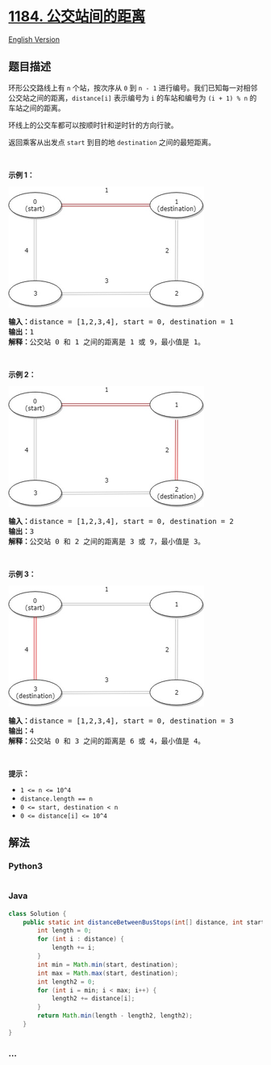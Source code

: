 # [1184. 公交站间的距离](https://leetcode-cn.com/problems/distance-between-bus-stops)

[English Version](/solution/1100-1199/1184.Distance%20Between%20Bus%20Stops/README_EN.md)

## 题目描述

<!-- 这里写题目描述 -->
<p>环形公交路线上有&nbsp;<code>n</code>&nbsp;个站，按次序从&nbsp;<code>0</code>&nbsp;到&nbsp;<code>n - 1</code>&nbsp;进行编号。我们已知每一对相邻公交站之间的距离，<code>distance[i]</code>&nbsp;表示编号为&nbsp;<code>i</code>&nbsp;的车站和编号为&nbsp;<code>(i + 1) % n</code>&nbsp;的车站之间的距离。</p>

<p>环线上的公交车都可以按顺时针和逆时针的方向行驶。</p>

<p>返回乘客从出发点&nbsp;<code>start</code>&nbsp;到目的地&nbsp;<code>destination</code>&nbsp;之间的最短距离。</p>

<p>&nbsp;</p>

<p><strong>示例 1：</strong></p>

![](./images/untitled-diagram-1.jpg)

<pre><strong>输入：</strong>distance = [1,2,3,4], start = 0, destination = 1
<strong>输出：</strong>1
<strong>解释：</strong>公交站 0 和 1 之间的距离是 1 或 9，最小值是 1。</pre>

<p>&nbsp;</p>

<p><strong>示例 2：</strong></p>

![](./images/untitled-diagram-1-1.jpg)

<pre><strong>输入：</strong>distance = [1,2,3,4], start = 0, destination = 2
<strong>输出：</strong>3
<strong>解释：</strong>公交站 0 和 2 之间的距离是 3 或 7，最小值是 3。
</pre>

<p>&nbsp;</p>

<p><strong>示例 3：</strong></p>

![](./images/untitled-diagram-1-2.jpg)

<pre><strong>输入：</strong>distance = [1,2,3,4], start = 0, destination = 3
<strong>输出：</strong>4
<strong>解释：</strong>公交站 0 和 3 之间的距离是 6 或 4，最小值是 4。
</pre>

<p>&nbsp;</p>

<p><strong>提示：</strong></p>

<ul>
	<li><code>1 &lt;= n&nbsp;&lt;= 10^4</code></li>
	<li><code>distance.length == n</code></li>
	<li><code>0 &lt;= start, destination &lt; n</code></li>
	<li><code>0 &lt;= distance[i] &lt;= 10^4</code></li>
</ul>

## 解法

<!-- 这里可写通用的实现逻辑 -->

<!-- tabs:start -->

### **Python3**

<!-- 这里可写当前语言的特殊实现逻辑 -->

```python

```

### **Java**

<!-- 这里可写当前语言的特殊实现逻辑 -->

```java
class Solution {
    public static int distanceBetweenBusStops(int[] distance, int start, int destination) {
        int length = 0;
        for (int i : distance) {
            length += i;
        }
        int min = Math.min(start, destination);
        int max = Math.max(start, destination);
        int length2 = 0;
        for (int i = min; i < max; i++) {
            length2 += distance[i];
        }
        return Math.min(length - length2, length2);
    }
}

```

### **...**

```

```

<!-- tabs:end -->
